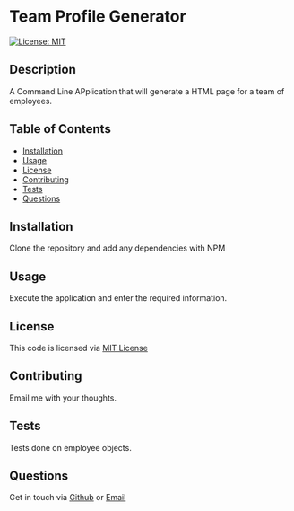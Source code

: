 # Team Profile Generator
[![License: MIT](https://img.shields.io/badge/License-MIT-yellow.svg)](https://opensource.org/licenses/MIT)
## Description
A Command Line APplication that will generate a HTML page for a team of employees.

  ## Table of Contents
* [Installation](#installation)
* [Usage](#usage)
* [License](#license)
* [Contributing](#contributing)
* [Tests](#tests)
* [Questions](#questions)

## Installation
Clone the repository and add any dependencies with NPM

## Usage
Execute the application and enter the required information.

## License
This code is licensed via [MIT License](https://opensource.org/licenses/MIT)

## Contributing
Email me with your thoughts.

## Tests
Tests done on employee objects.

## Questions
Get in touch via [Github](https://github.com/https://github.com/faceless128/team-profile-gen/) or [Email](mailto:faceless128@gmail.com)
